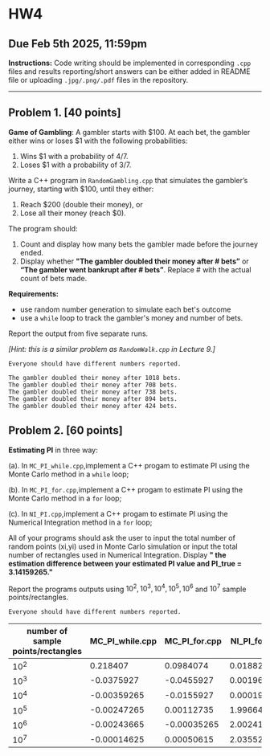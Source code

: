 # HW4
## Due Feb 5th 2025, 11:59pm

**Instructions:** 
Code writing should be implemented in corresponding `.cpp` files and results reporting/short answers can be either added in README file or uploading `.jpg/.png/.pdf` files in the repository.

---------------------------------------------------------------------------------------------------------------------------------------

## Problem 1. [40 points]
**Game of Gambling**: A gambler starts with $100. At each bet, the gambler either wins or loses $1 with the following probabilities:
1.	Wins $1 with a probability of 4/7.
2.	Loses $1 with a probability of 3/7.

Write a C++ program in `RandomGambling.cpp` that simulates the gambler’s journey, starting with $100, until they either:
1.	Reach $200 (double their money), or
2.	Lose all their money (reach $0).

The program should:
1.	Count and display how many bets the gambler made before the journey ended.
2.	Display whether **"The gambler doubled their money after # bets”** or **“The gambler went bankrupt after # bets”**. Replace # with the actual count of bets made.

**Requirements:**
* use random number generation to simulate each bet's outcome
* use a `while` loop to track the gambler's money and number of bets.

Report the output from five separate runs.

*[Hint: this is a similar problem as `RandomWalk.cpp` in Lecture 9.]*

```
Everyone should have different numbers reported. 
```

```
The gambler doubled their money after 1018 bets.
The gambler doubled their money after 708 bets.
The gambler doubled their money after 738 bets.
The gambler doubled their money after 894 bets.
The gambler doubled their money after 424 bets.
```
## Problem 2. [60 points]
**Estimating PI** in three way:

(a). In `MC_PI_while.cpp`,implement a C++ progam to estimate PI using the Monte Carlo method in a `while` loop;

(b). In `MC_PI_for.cpp`,implement a C++ progam to estimate PI using the Monte Carlo method in a `for` loop;

(c). In `NI_PI.cpp`,implement a C++ progam to estimate PI using the Numerical Integration method in a `for` loop;

All of your programs should ask the user to input the total number of random points (xi,yi) used in Monte Carlo simulation or input the total number of rectangles used in Numerical Integration. Display **" the estimation difference between your estimated PI value and PI_true = 3.14159265."**

Report the programs outputs using $10^2, 10^3, 10^4, 10^5, 10^6$ and $10^7$ sample points/rectangles. 

```
Everyone should have different numbers reported. 
```

number of sample points/rectangles|MC_PI_while.cpp|MC_PI_for.cpp|NI_PI_for.cpp
--- | --- | --- | ---
$10^2$|0.218407|0.0984074|0.0188244
$10^3$|-0.0375927|-0.0455927|0.00196282
$10^4$|-0.00359265|-0.0155927|0.000198828
$10^5$|-0.00247265|0.00112735|1.99664e-05
$10^6$|-0.00243665|-0.00035265|2.00241e-06
$10^7$|-0.00014625|0.00050615|2.03552e-07


